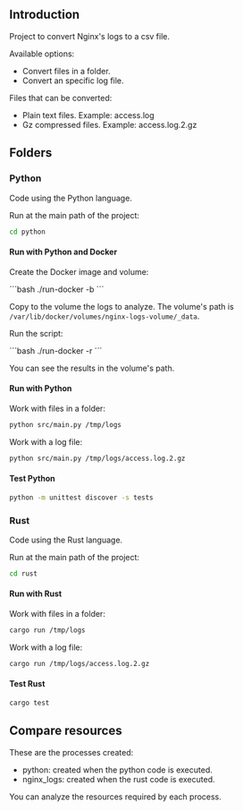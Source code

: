 ## Introduction

Project to convert Nginx's logs to a csv file.

Available options:

- Convert files in a folder.
- Convert an specific log file.

Files that can be converted:

- Plain text files. Example: access.log
- Gz compressed files. Example: access.log.2.gz

## Folders

### Python

Code using the Python language.

Run at the main path of the project:

```bash
cd python
```

#### Run with Python and Docker

Create the Docker image and volume:

´´´bash
./run-docker -b
´´´

Copy to the volume the logs to analyze. The volume's path is `/var/lib/docker/volumes/nginx-logs-volume/_data`.

Run the script:

´´´bash
./run-docker -r
´´´

You can see the results in the volume's path.

#### Run with Python

Work with files in a folder:

```bash
python src/main.py /tmp/logs
```

Work with a log file:

```bash
python src/main.py /tmp/logs/access.log.2.gz
```

#### Test Python

```bash
python -m unittest discover -s tests
```

### Rust

Code using the Rust language.

Run at the main path of the project:

```bash
cd rust
```

#### Run with Rust

Work with files in a folder:

```bash
cargo run /tmp/logs
```

Work with a log file:

```bash
cargo run /tmp/logs/access.log.2.gz
```

#### Test Rust

```bash
cargo test
```

## Compare resources

These are the processes created:

- python: created when the python code is executed.
- nginx_logs: created when the rust code is executed.

You can analyze the resources required by each process.
